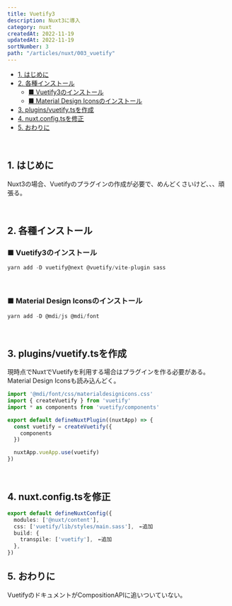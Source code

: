 ```yaml
---
title: Vuetify3
description: Nuxt3に導入
category: nuxt
createdAt: 2022-11-19
updatedAt: 2022-11-19
sortNumber: 3
path: "/articles/nuxt/003_vuetify"
---
```


<nuxt-content-wrapper>

- [1. はじめに](#1-はじめに)
- [2. 各種インストール](#2-各種インストール)
  - [■ Vuetify3のインストール](#-vuetify3のインストール)
  - [■ Material Design Iconsのインストール](#-material-design-iconsのインストール)
- [3. plugins/vuetify.tsを作成](#3-pluginsvuetifytsを作成)
- [4. nuxt.config.tsを修正](#4-nuxtconfigtsを修正)
- [5. おわりに](#5-おわりに)

<br>

## 1. はじめに
Nuxt3の場合、Vuetifyのプラグインの作成が必要で、めんどくさいけど、、、頑張る。

<br>

## 2. 各種インストール
### ■ Vuetify3のインストール
```ts
yarn add -D vuetify@next @vuetify/vite-plugin sass
```

<br>

### ■ Material Design Iconsのインストール
```ts
yarn add -D @mdi/js @mdi/font
```

<br>

## 3. plugins/vuetify.tsを作成
現時点でNuxtでVuetifyを利用する場合はプラグインを作る必要がある。
Material Design Iconsも読み込んどく。

```ts
import '@mdi/font/css/materialdesignicons.css'
import { createVuetify } from 'vuetify'
import * as components from 'vuetify/components'

export default defineNuxtPlugin((nuxtApp) => {
  const vuetify = createVuetify({
    components
  })

  nuxtApp.vueApp.use(vuetify)
})

```

<br>

## 4. nuxt.config.tsを修正
```ts
export default defineNuxtConfig({
  modules: ['@nuxt/content'],
  css: ['vuetify/lib/styles/main.sass'],　←追加
  build: {
    transpile: ['vuetify'],　←追加
  },
})

```

## 5. おわりに
VuetifyのドキュメントがCompositionAPIに追いついていない。

</nuxt-content-wrapper>
